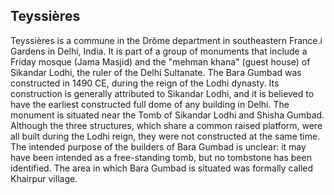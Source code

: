 ## Teyssières

Teyssières is a commune in the Drôme department in southeastern France.i Gardens in Delhi, India. It is part of a group of monuments that include a Friday mosque (Jama Masjid) and the "mehman khana" (guest house) of Sikandar Lodhi, the ruler of the Delhi Sultanate. The Bara Gumbad was constructed in 1490 CE, during the reign of the Lodhi dynasty. Its construction is generally attributed to Sikandar Lodhi, and it is believed to have the earliest constructed full dome of any building in Delhi.
The monument is situated near the Tomb of Sikandar Lodhi and Shisha Gumbad. Although the three structures, which share a common raised platform, were all built during the Lodhi reign, they were not constructed at the same time. The intended purpose of the builders of Bara Gumbad is unclear: it may have been intended as a free-standing tomb, but no tombstone has been identified. The area in which Bara Gumbad is situated was formally called Khairpur village.

